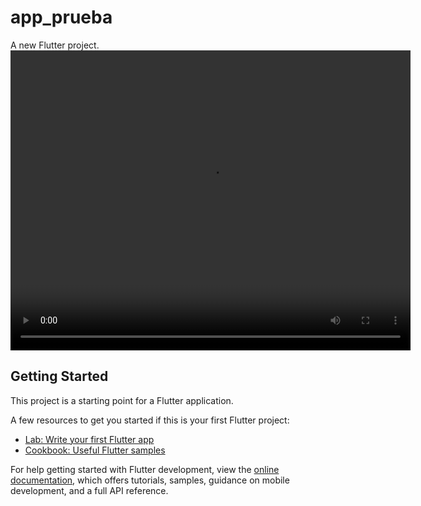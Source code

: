 # app_prueba

A new Flutter project.
<video src="https://github.com/JuanHoyosPadilla/Primera_app_flutter/assets/50926052/e5d42630-7f2e-4b58-adb8-6426ebedcf02" width="640" height="480"/>

## Getting Started

This project is a starting point for a Flutter application.

A few resources to get you started if this is your first Flutter project:

- [Lab: Write your first Flutter app](https://docs.flutter.dev/get-started/codelab)
- [Cookbook: Useful Flutter samples](https://docs.flutter.dev/cookbook)

For help getting started with Flutter development, view the
[online documentation](https://docs.flutter.dev/), which offers tutorials,
samples, guidance on mobile development, and a full API reference.
